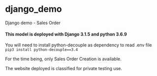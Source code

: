 # django_demo
Django demo - Sales Order

#### This model is deployed with Django 3.1.5 and python 3.6.9

You will need to install python-decouple as dependency to read .env file <br>
``` pip3 install python-decouple==3.4 ```

For the time being, only Sales Order Creation is available.

The website deployed is classified for private testing use.